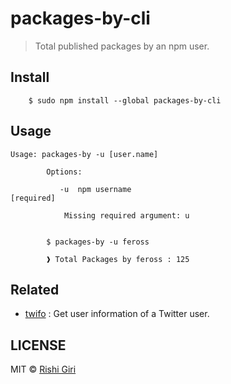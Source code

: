 # packages-by-cli

> Total published packages by an npm user.

## Install 

```
	$ sudo npm install --global packages-by-cli
```

## Usage

```
Usage: packages-by -u [user.name]

		Options:
 
           -u  npm username                                                [required]
 
            Missing required argument: u
 
 
		$ packages-by -u feross

		❱ Total Packages by feross : 125
```

## Related

- [twifo](https://github.com/codedotjs/twifo-cli) : Get user information of a Twitter user.

## LICENSE

MIT &copy; [Rishi Giri](http://rishigiri.com)

